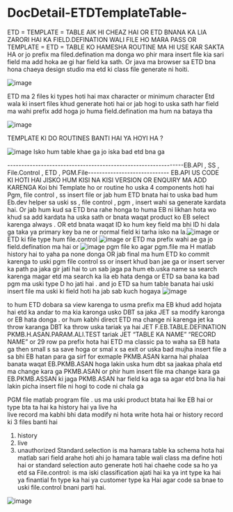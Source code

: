 # DocDetail-ETDTemplateTable-

ETD = TEMPLATE = TABLE  AIK HI CHEAZ HAI OR ETD BNANA KA LIA ZARORI HAI KA FIELD.DEFINATION WALI FILE HO MARA PASS 
OR TEMPLATE  = ETD  = TABLE KO HAMESHA ROUTINE MA HI USE KAR SAKTA HA or jo prefix ma filed.defination ma donga wo phir 
mara insert file kia sari field ma add hoka ae gi har field ka sath. Or java ma browser sa ETD bna hona chaeya design studio 
ma etd ki class file generate ni hoiti. 


![image](https://user-images.githubusercontent.com/40827670/223357206-583d931c-7070-4bbe-8003-cccbed3b62b2.png)

ETD ma 2 files ki types hoti hai max character or minimum character
Etd wala ki insert files khud generate hoti hai or jab hogi to uska sath har field ma wahi prefix add hoga jo huma field.defination ma hum na bataya tha 

![image](https://user-images.githubusercontent.com/40827670/223357322-c75cfea3-a75a-4876-933d-d909c3baf90c.png)

TEMPLATE KI DO ROUTINES BANTI HAI YA HOYI HA ? 

![image](https://user-images.githubusercontent.com/40827670/223357453-f0f85693-33bd-4984-8025-9bc7845fba0c.png)
Isko hum table khae ga jo iska bad etd bna ga

---------------------------------------------------------------EB.API , SS , File.Control , ETD , PGM.File-----------------------------
EB.API US CODE KI HOTI HAI JISKO HUM KISI NA KISI VERSION OR ENQUIRY MA ADD KARENGA Koi bhi Template  ho or routine ho uska 
4 components  hoti hai Pgm, file control , ss insert file or jab hum ETD bnata hai to uska bad hum Eb.dev helper sa uski ss ,
file control , pgm , insert wahi sa generate kardata hai. Or jab hum kud sa ETD bna rahe honga to huma EB ni likhan hota wo khud sa add
kardata ha uska sath or bnata waqat product ko EB select karenga always . OR etd bnata waqat ID ko hum key field ma bhi ID hi dala ga taka ya 
primary key ba ne or normal field ki tarha isko na la.![image](https://user-images.githubusercontent.com/40827670/223360496-00809aca-763c-40b2-82e9-f92de2b00064.png)
or ETD ki file type hum file.control ![image](https://user-images.githubusercontent.com/40827670/223360565-73afa891-7a67-498e-8381-a9b38f3928f9.png)
  or ETD ma prefix wahi ae ga jo field.defination ma hai or ![image](https://user-images.githubusercontent.com/40827670/223360724-fa5e96a0-aaff-41a3-8037-a3b7543d6290.png)
pgm file ko agar pgm.file ma H matlab history hai to yaha pa none donga OR jab final ma hum ETD ko commit karenga to uski pgm file control ss or insert  khud ban jae ga or insert server ka path pa jaka gir jati hai to un sab jaga pa hum eb.uska name sa search karenga magar etd ma search ka lia eb hata denga or ETD sa bana ka bad pgm ma uski type D ho jati hai . and jo ETD sa hum table banata hai uski insert file ma uski ki field hoti ha jab sab kuch hogaya ![image](https://user-images.githubusercontent.com/40827670/223360801-0a2d3409-12b5-4e25-bd78-64c55036fc51.png)

to hum ETD dobara sa view karenga to usma prefix ma EB khud add hojata hai etd ka andar to ma kia karonga usko DBT sa jaka JET sa modify karonga or EB hata donga . or hum kabhi direct ETD ma change ni karenga jet ka throw karanga DBT ka throw uska tariak ya hai
JET F.EB.TABLE.DEFINATION PKMB.H.ASAN.PARAM.ALI.TEST tariak JET “TABLE KA NAME” “RECORD NAME”  or 29 row pa prefix hota hai ETD ma classic pa to waha sa EB hata ga then small s sa save hoga or smal x sa exit or uska bad mujha insert file a sa bhi EB hatan para ga sirf for exmaple PKMB.ASAN karna hai phalaa banata waqat EB.PKMB.ASAN hoga lakin uska hum dbt sa jaakaa phala etd ma change kara ga PKMB.ASAN or phir hum insert file ma change kara ga EB.PKMB.ASSAN ki jaga PKMB.ASAN har field ka aga sa agar etd bna lia hai lakin picha insert file ni hogi to code ni chala ga


PGM file matlab program file . us ma uski product btata hai lke EB hai or type bta ta hai ka history hai ya live ha  
live record ma kabhi bhi data modify ni hota write hota hai or history record ki 3 files banti hai 
1) history  
2) live  
3) unauthorized
Standard.selection is ma hamara table ka schema hota hai matlab sari field arahe hoti ahi jo hamara table wali class ma define hoti hai or standard selection auto generate hoti hai chaehe code sa ho ya etd sa
File.control:  is ma iski classification ajati hai ka ya int type ka hai ya finantial fn type ka hai ya customer type ka 
Hai agar code sa bnae to uski file.control bnani parti hai.

![image](https://user-images.githubusercontent.com/40827670/223370598-8a665918-5fac-4807-8663-f1927b6cb896.png)


